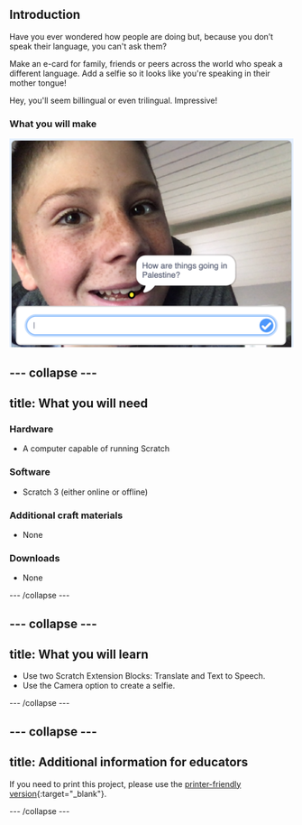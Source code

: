 ## Introduction

Have you ever wondered how people are doing but, because you don’t speak their language, you can't ask them?

Make an e-card for family, friends or peers across the world who speak a different language. Add a selfie so it looks like you're speaking in their mother tongue!

Hey, you'll seem billingual or even trilingual. Impressive!

### What you will make

![e-card](images/e-card.png)

--- collapse ---
---
title: What you will need
---
### Hardware

+ A computer capable of running Scratch

### Software

+ Scratch 3 (either online or offline)

### Additional craft materials

+ None

### Downloads

+ None

--- /collapse ---

--- collapse ---
---
title: What you will learn
---

+ Use two Scratch Extension Blocks: Translate and Text to Speech.
+ Use the Camera option to create a selfie.

--- /collapse ---

--- collapse ---
---
title: Additional information for educators
---

If you need to print this project, please use the [printer-friendly version](https://projects.raspberrypi.org/en/projects/how-are-you-?/print){:target="_blank"}.

--- /collapse ---
